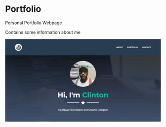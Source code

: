 # Portfolio

Personal Portfolio Webpage

Contains some information about me

![Clinton Otse Portfolio Web Page](/view.png)

